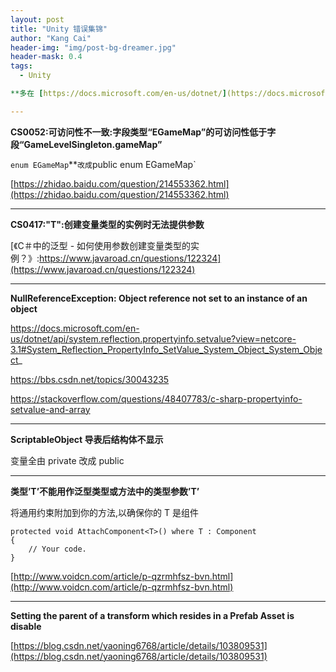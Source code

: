 ```yaml
---
layout: post
title: "Unity 错误集锦"
author: "Kang Cai"
header-img: "img/post-bg-dreamer.jpg"
header-mask: 0.4
tags:
  - Unity

**多在 [https://docs.microsoft.com/en-us/dotnet/](https://docs.microsoft.com/en-us/dotnet/) 里找答案**

---
```


**CS0052:可访问性不一致:字段类型“EGameMap”的可访问性低于字段“GameLevelSingleton.gameMap”**

`enum EGameMap`**` 改成 `public enum EGameMap`

[https://zhidao.baidu.com/question/214553362.html](https://zhidao.baidu.com/question/214553362.html)

---

**CS0417:"T":创建变量类型的实例时无法提供参数**

[《C＃中的泛型 - 如何使用参数创建变量类型的实例？》:https://www.javaroad.cn/questions/122324](https://www.javaroad.cn/questions/122324)

---

**NullReferenceException: Object reference not set to an instance of an object**

https://docs.microsoft.com/en-us/dotnet/api/system.reflection.propertyinfo.setvalue?view=netcore-3.1#System_Reflection_PropertyInfo_SetValue_System_Object_System_Object_

https://bbs.csdn.net/topics/30043235

https://stackoverflow.com/questions/48407783/c-sharp-propertyinfo-setvalue-and-array

---

**ScriptableObject 导表后结构体不显示**

变量全由 private 改成 public

---

**类型’T’不能用作泛型类型或方法中的类型参数’T’**

将通用约束附加到你的方法,以确保你的 T 是组件

```buildoutcfg
protected void AttachComponent<T>() where T : Component
{
    // Your code.
}
```

[http://www.voidcn.com/article/p-qzrmhfsz-bvn.html](http://www.voidcn.com/article/p-qzrmhfsz-bvn.html)

---

**Setting the parent of a transform which resides in a Prefab Asset is disable**

[https://blog.csdn.net/yaoning6768/article/details/103809531](https://blog.csdn.net/yaoning6768/article/details/103809531)
